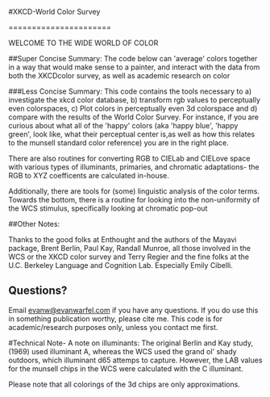 
#XKCD-World Color Survey

======================





WELCOME TO THE WIDE WORLD OF COLOR





##Super Concise Summary: 
The code below can 'average' colors together in a way 
that would make sense to a painter, and interact with the data from both the 
XKCDcolor survey, as well as academic research on color

###Less Concise Summary: 
This code contains the tools necessary to a) investigate the xkcd color database,
 b) transform rgb values to perceptually even colorspaces,
 c) Plot colors in perceptually even 3d colorspace and d) compare with the results of the World Color Survey.
For instance, if you are curious about what all of the 'happy' colors (aka 'happy blue', 'happy green',
 look like, what their perceptual center is,as well as how this relates to the munsell standard color reference)
 you are in the right place.


There are also routines for converting RGB to CIELab and CIELove space
 with various types of illuminants, primaries, and chromatic adaptations- the 
RGB to XYZ coefficents  are calculated in-house.

Additionally, there are tools for (some) linguistic analysis of the color terms. Towards the bottom, there is a routine for looking into the non-uniformity of the WCS stimulus, specifically 
looking at chromatic pop-out


##Other Notes:

Thanks to the good folks at Enthought and the authors of the Mayavi package, 
Brent Berlin, Paul Kay, Randall Munroe, all those involved in the WCS or the XKCD color survey 
and Terry Regier and the fine folks at the U.C. Berkeley Language and Cognition Lab. Especially Emily Cibelli.


## Questions? 
Email evanw@evanwarfel.com if you have any questions. If you do use this in something publication worthy, please cite me. 
This code is for academic/research purposes only, unless you contact me first.


#Technical Note-
A note on illuminants: The original 
Berlin and Kay study,(1969) used illuminant A, whereas the WCS used the grand ol' shady outdoors, which illuminant d65 attemps to capture. However, the LAB values for the munsell chips in the WCS were calculated with the C illuminant.

Please note that all colorings of the 3d chips are only approximations.

